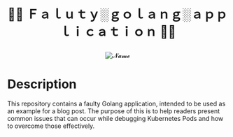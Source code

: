 # <p align="center">  <strong>🌴🌃 Ｆａｌｕｔｙ░ｇｏｌａｎｇ░ａｐｐｌｉｃａｔｉｏｎ 🌃🌴</strong> </p>

<div align="center">
<img src="https://media.tenor.com/EP7TSMZRTdIAAAAd/vaporwave-aesthetic.gif" alt="𝓝𝓪𝓶𝓮">
</div>


# Description

This repository contains a faulty Golang application, intended to be used as an example for a blog post. The purpose of this is to help readers present common issues that can occur while debugging Kubernetes Pods and how to overcome those effectively.

